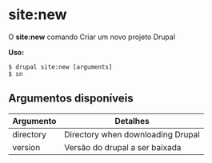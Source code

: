 # site:new
O **site:new** comando Criar um novo projeto Drupal

**Uso:**
```
$ drupal site:new [arguments] 
$ sn  
```

## Argumentos disponíveis
Argumento | Detalhes
---------|-------------
directory | Directory when downloading Drupal
version | Versão do drupal a ser baixada
